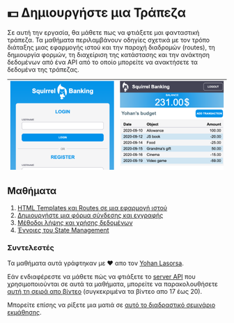 # :dollar: Δημιουργήστε μια Τράπεζα

Σε αυτή την εργασία, θα μάθετε πως να φτιάξετε μαι φανταστική τράπεζα. Τα μαθήματα περιλαμβάνουν οδηγίες σχετικά με τον τρόπο διάταξης μιας εφαρμογής ιστού και την παροχή διαδρομών (routes), τη δημιουργία φορμών, τη διαχείριση της κατάστασης και την ανάκτηση δεδομένων από ένα API από το οποίο μπορείτε να ανακτήσετε τα δεδομένα της τράπεζας.

| ![Screen1](../images/screen1.png) | ![Screen2](../images/screen2.png) |
| --------------------------------- | --------------------------------- |

## Μαθήματα

1. [HTML Templates και Routes σε μια εφαρμογή ιστού](1-template-route/translations/README.el.md)
2. [Δημιουργήστε μια φόρμα σύνδεσης και εγγραφής](2-forms/translations/README.el.md)
3. [Μέθοδοι λήψης και χρήσης δεδομένων](3-data/translations/README.el.md)
4. [Έννοιες του State Management](4-state-management/translations/README.el.md)

### Συντελεστές

Τα μαθήματα αυτά γράφτηκαν με :hearts: απο τον [Yohan Lasorsa](https://twitter.com/sinedied).

Εάν ενδιαφέρεστε να μάθετε πώς να φτιάξετε το [server API](./api/translations/README.el.md) που χρησιμοποιούνται σε αυτά τα μαθήματα, μπορείτε να παρακολουθήσετε [αυτή τη σειρά απο βίντεο](https://aka.ms/NodeBeginner) (συγκεκριμένα τα βίντεο απο 17 έως 20).

Μπορείτε επίσης να ρίξετε μια ματιά σε [αυτό το διαδραστικό σεμινάριο εκμάθησης](https://aka.ms/learn/express-api).
